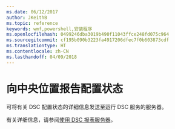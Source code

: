 ```yaml
---
ms.date: 06/12/2017
author: JKeithB
ms.topic: reference
keywords: wmf,powershell,安装程序
ms.openlocfilehash: 0499246dba3019b490f11043ffce248fd075c964
ms.sourcegitcommit: cf195b090b3223fa4917206dfec7f0b603873cdf
ms.translationtype: HT
ms.contentlocale: zh-CN
ms.lasthandoff: 04/09/2018
---
```

# <a name="report-configuration-status-to-central-location"></a>向中央位置报告配置状态

可将有关 DSC 配置状态的详细信息发送至运行 DSC 服务的服务器。

有关详细信息，请参阅[使用 DSC 报表服务器](https://msdn.microsoft.com/powershell/dsc/reportserver)。